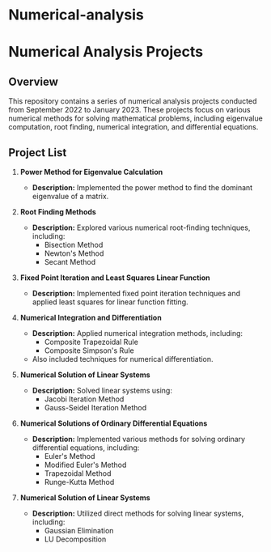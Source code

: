 # Numerical-analysis
# Numerical Analysis Projects

## Overview

This repository contains a series of numerical analysis projects conducted from September 2022 to January 2023. These projects focus on various numerical methods for solving mathematical problems, including eigenvalue computation, root finding, numerical integration, and differential equations.

## Project List

1. **Power Method for Eigenvalue Calculation**
   - **Description:** Implemented the power method to find the dominant eigenvalue of a matrix.

2. **Root Finding Methods**
   - **Description:** Explored various numerical root-finding techniques, including:
     - Bisection Method
     - Newton's Method
     - Secant Method

3. **Fixed Point Iteration and Least Squares Linear Function**
   - **Description:** Implemented fixed point iteration techniques and applied least squares for linear function fitting.

4. **Numerical Integration and Differentiation**
   - **Description:** Applied numerical integration methods, including:
     - Composite Trapezoidal Rule
     - Composite Simpson's Rule
   - Also included techniques for numerical differentiation.

5. **Numerical Solution of Linear Systems**
   - **Description:** Solved linear systems using:
     - Jacobi Iteration Method
     - Gauss-Seidel Iteration Method

6. **Numerical Solutions of Ordinary Differential Equations**
   - **Description:** Implemented various methods for solving ordinary differential equations, including:
     - Euler's Method
     - Modified Euler's Method
     - Trapezoidal Method
     - Runge-Kutta Method

7. **Numerical Solution of Linear Systems**
   - **Description:** Utilized direct methods for solving linear systems, including:
     - Gaussian Elimination
     - LU Decomposition

